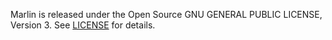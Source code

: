 Marlin is released under the Open Source GNU GENERAL PUBLIC LICENSE, Version 3.
See [LICENSE](/LICENSE) for details.
